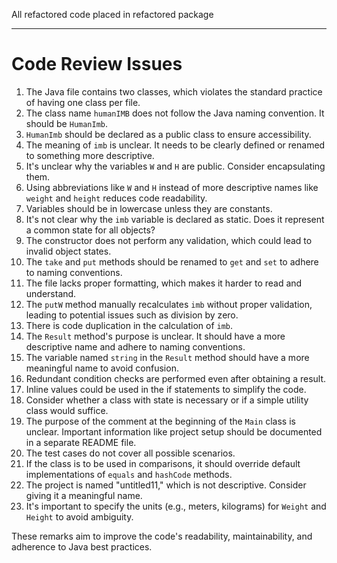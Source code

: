 All refactored code placed in refactored package
___
# Code Review Issues

1. The Java file contains two classes, which violates the standard practice of having one class per file.
2. The class name `humanIMB` does not follow the Java naming convention. It should be `HumanImb`.
3. `HumanImb` should be declared as a public class to ensure accessibility.
4. The meaning of `imb` is unclear. It needs to be clearly defined or renamed to something more descriptive.
5. It's unclear why the variables `W` and `H` are public. Consider encapsulating them.
6. Using abbreviations like `W` and `H` instead of more descriptive names like `weight` and `height` reduces code readability.
7. Variables should be in lowercase unless they are constants.
8. It's not clear why the `imb` variable is declared as static. Does it represent a common state for all objects?
9. The constructor does not perform any validation, which could lead to invalid object states.
10. The `take` and `put` methods should be renamed to `get` and `set` to adhere to naming conventions.
11. The file lacks proper formatting, which makes it harder to read and understand.
12. The `putW` method manually recalculates `imb` without proper validation, leading to potential issues such as division by zero.
13. There is code duplication in the calculation of `imb`.
14. The `Result` method's purpose is unclear. It should have a more descriptive name and adhere to naming conventions.
15. The variable named `string` in the `Result` method should have a more meaningful name to avoid confusion.
16. Redundant condition checks are performed even after obtaining a result.
17. Inline values could be used in the if statements to simplify the code.
18. Consider whether a class with state is necessary or if a simple utility class would suffice.
19. The purpose of the comment at the beginning of the `Main` class is unclear. Important information like project setup should be documented in a separate README file.
20. The test cases do not cover all possible scenarios.
21. If the class is to be used in comparisons, it should override default implementations of `equals` and `hashCode` methods.
22. The project is named "untitled11," which is not descriptive. Consider giving it a meaningful name.
23. It's important to specify the units (e.g., meters, kilograms) for `Weight` and `Height` to avoid ambiguity.

These remarks aim to improve the code's readability, maintainability, and adherence to Java best practices.
